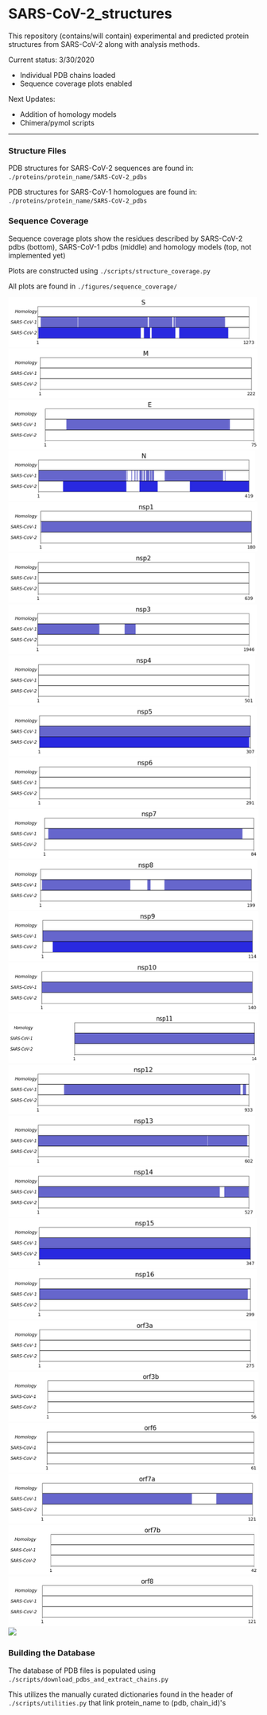 # SARS-CoV-2_structures
This repository (contains/will contain) experimental and predicted protein structures from SARS-CoV-2 along with analysis methods.

Current status: 3/30/2020
* Individual PDB chains loaded
* Sequence coverage plots enabled

Next Updates:
* Addition of homology models
* Chimera/pymol scripts

---
### Structure Files
PDB structures for SARS-CoV-2 sequences are found in:
`./proteins/protein_name/SARS-CoV-2_pdbs`

PDB structures for SARS-CoV-1 homologues are found in: 
`./proteins/protein_name/SARS-CoV-2_pdbs`


### Sequence Coverage
Sequence coverage plots show the residues described by SARS-CoV-2 pdbs (bottom), SARS-CoV-1 pdbs (middle) and homology models (top, not implemented yet)

Plots are constructed using `./scripts/structure_coverage.py`

All plots are found in `./figures/sequence_coverage/`

<img src="./figures/sequence_coverage/coverage_S.png" height="100">
<img src="./figures/sequence_coverage/coverage_M.png" height="100">
<img src="./figures/sequence_coverage/coverage_E.png" height="100">
<img src="./figures/sequence_coverage/coverage_N.png" height="100">

<img src="./figures/sequence_coverage/coverage_nsp1.png" height="100">
<img src="./figures/sequence_coverage/coverage_nsp2.png" height="100">
<img src="./figures/sequence_coverage/coverage_nsp3.png" height="100">
<img src="./figures/sequence_coverage/coverage_nsp4.png" height="100">
<img src="./figures/sequence_coverage/coverage_nsp5.png" height="100">
<img src="./figures/sequence_coverage/coverage_nsp6.png" height="100">
<img src="./figures/sequence_coverage/coverage_nsp7.png" height="100">
<img src="./figures/sequence_coverage/coverage_nsp8.png" height="100">
<img src="./figures/sequence_coverage/coverage_nsp9.png" height="100">
<img src="./figures/sequence_coverage/coverage_nsp10.png" height="100">
<img src="./figures/sequence_coverage/coverage_nsp11.png" height="100">
<img src="./figures/sequence_coverage/coverage_nsp12.png" height="100">
<img src="./figures/sequence_coverage/coverage_nsp13.png" height="100">
<img src="./figures/sequence_coverage/coverage_nsp14.png" height="100">
<img src="./figures/sequence_coverage/coverage_nsp15.png" height="100">
<img src="./figures/sequence_coverage/coverage_nsp16.png" height="100">
<img src="./figures/sequence_coverage/coverage_orf3a.png" height="100">
<img src="./figures/sequence_coverage/coverage_orf3b.png" height="100">
<img src="./figures/sequence_coverage/coverage_orf6.png" height="100">
<img src="./figures/sequence_coverage/coverage_orf7a.png" height="100">
<img src="./figures/sequence_coverage/coverage_orf7b.png" height="100">
<img src="./figures/sequence_coverage/coverage_orf8.png" height="100">
<img src="./figures/sequence_coverage/coverage_orf9.png" height="100">

### Building the Database

The database of PDB files is populated using `./scripts/download_pdbs_and_extract_chains.py`

This utilizes the manually curated dictionaries found in the header of `./scripts/utilities.py` that link protein_name to (pdb, chain_id)'s 






